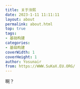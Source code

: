 ```yaml
---
title: 关于泠熙
date: 2023-1-11 11:11:11
layout: about
permalink: about.html
top: true
tags:
- 基础构建
categories:
- 基础构建
coverWidth: 1
coverHeight: 1
author: Yosunair
from: https://WWW.SuKaX.EU.ORG/
---
```


啊？